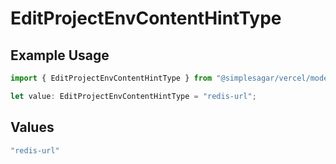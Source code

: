 # EditProjectEnvContentHintType

## Example Usage

```typescript
import { EditProjectEnvContentHintType } from "@simplesagar/vercel/models/editprojectenvop.js";

let value: EditProjectEnvContentHintType = "redis-url";
```

## Values

```typescript
"redis-url"
```